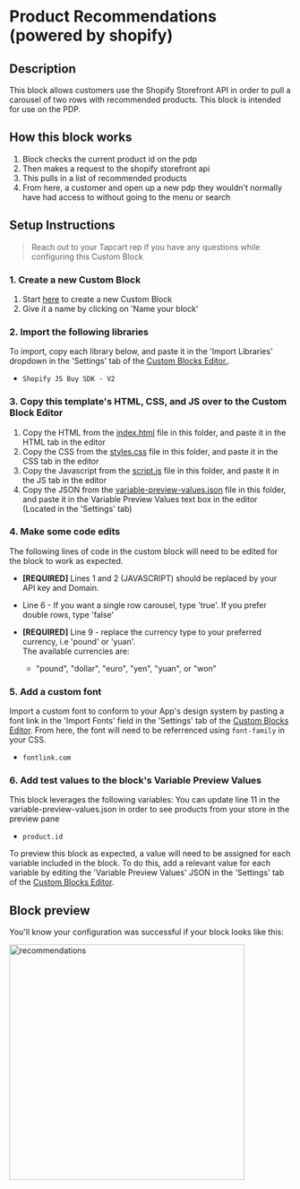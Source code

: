 # Product Recommendations (powered by shopify)

## Description
This block allows customers use the Shopify Storefront API in order to pull a carousel of two rows with recommended products. This block is intended for use on the PDP.

## How this block works
1. Block checks the current product id on the pdp
2. Then makes a request to the shopify storefront api
3. This pulls in a list of recommended products
4. From here, a customer and open up a new pdp they wouldn't normally have had access to without going to the menu or search

## Setup Instructions
> Reach out to your Tapcart rep if you have any questions while configuring this Custom Block

### 1. Create a new Custom Block
1. Start [here](https://app.tapcart.com/custom-blocks) to create a new Custom Block
2. Give it a name by clicking on 'Name your block'

### 2. Import the following libraries
To import, copy each library below, and paste it in the 'Import Libraries' dropdown in the 'Settings' tab of the [Custom Blocks Editor.](https://app.tapcart.com/custom-blocks).

- `Shopify JS Buy SDK - V2`

### 3. Copy this template's HTML, CSS, and JS over to the Custom Block Editor
1. Copy the HTML from the [index.html](#) file in this folder, and paste it in the HTML tab in the editor
2. Copy the CSS from the [styles.css](#) file in this folder, and paste it in the CSS tab in the editor
3. Copy the Javascript from the [script.js](#) file in this folder, and paste it in the JS tab in the editor
4. Copy the JSON from the [variable-preview-values.json](#) file in this folder, and paste it in the Variable Preview Values text box in the editor (Located in the 'Settings' tab)

### 4. Make some code edits
The following lines of code in the custom block will need to be edited for the block to work as expected. 

- **[REQUIRED]** Lines 1 and 2 (JAVASCRIPT) should be replaced by your API key and Domain.

- Line 6 - If you want a single row carousel, type 'true'.  If you prefer double rows, type 'false'

- **[REQUIRED]** Line 9 - replace the currency type to your preferred currency, i.e 'pound' or 'yuan'.  
    The available currencies are:
    - "pound", "dollar", "euro", "yen", "yuan", or "won"

### 5. Add a custom font
Import a custom font to conform to your App's design system by pasting a font link in the 'Import Fonts' field in the 'Settings' tab of the [Custom Blocks Editor](https://app.tapcart.com/custom-blocks). From here, the font will need to be referrenced using `font-family` in your CSS.

- `fontlink.com`

### 6. Add test values to the block's Variable Preview Values
This block leverages the following variables: You can update line 11 in the variable-preview-values.json in order to see products from your store in the preview pane

- `product.id`

To preview this block as expected, a value will need to be assigned for each variable included in the block. To do this, add a relevant value for each variable by editing the 'Variable Preview Values' JSON in the 'Settings' tab of the [Custom Blocks Editor](https://ap.tapcart.com/custom-blocks).

## Block preview
You'll know your configuration was successful if your block looks like this:

<img width="420" alt="recommendations" src="https://user-images.githubusercontent.com/122114430/233748173-923f9dac-8159-495b-953d-e930ff49bb49.png">


